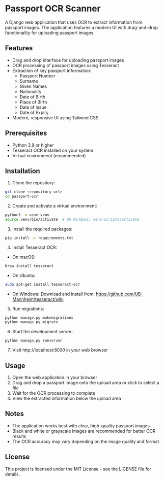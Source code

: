# Passport OCR Scanner

A Django web application that uses OCR to extract information from passport images. The application features a modern UI with drag-and-drop functionality for uploading passport images.

## Features

- Drag and drop interface for uploading passport images
- OCR processing of passport images using Tesseract
- Extraction of key passport information:
  - Passport Number
  - Surname
  - Given Names
  - Nationality
  - Date of Birth
  - Place of Birth
  - Date of Issue
  - Date of Expiry
- Modern, responsive UI using Tailwind CSS

## Prerequisites

- Python 3.8 or higher
- Tesseract OCR installed on your system
- Virtual environment (recommended)

## Installation

1. Clone the repository:
```bash
git clone <repository-url>
cd passport-ocr
```

2. Create and activate a virtual environment:
```bash
python3 -m venv venv
source venv/bin/activate  # On Windows: venv\Scripts\activate
```

3. Install the required packages:
```bash
pip install -r requirements.txt
```

4. Install Tesseract OCR:
- On macOS:
```bash
brew install tesseract
```
- On Ubuntu:
```bash
sudo apt-get install tesseract-ocr
```
- On Windows:
Download and install from: https://github.com/UB-Mannheim/tesseract/wiki

5. Run migrations:
```bash
python manage.py makemigrations
python manage.py migrate
```

6. Start the development server:
```bash
python manage.py runserver
```

7. Visit http://localhost:8000 in your web browser

## Usage

1. Open the web application in your browser
2. Drag and drop a passport image onto the upload area or click to select a file
3. Wait for the OCR processing to complete
4. View the extracted information below the upload area

## Notes

- The application works best with clear, high-quality passport images
- Black and white or grayscale images are recommended for better OCR results
- The OCR accuracy may vary depending on the image quality and format

## License

This project is licensed under the MIT License - see the LICENSE file for details. 